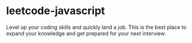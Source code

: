 # leetcode-javascript
Level up your coding skills and quickly land a job. This is the best place to expand your knowledge and get prepared for your next interview.
